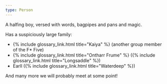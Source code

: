 ```yaml
---
type: Person
---
```


A halfing boy, versed with words, bagpipes and pans and magic.

Has a suspiciously large family:

  - {% include glossary_link.html title="Kaiya" %} (another group member of the F* Five)
  - {% include glossary_link.html title="Ontharr Frume" %} ({% include glossary_link.html title="Longsaddle" %})
  - Earll ({% include glossary_link.html title="Waterdeep" %})

And many more we will probably meet at some point!
